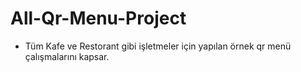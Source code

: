 # All-Qr-Menu-Project

- Tüm Kafe ve Restorant gibi işletmeler için yapılan örnek qr menü çalışmalarını kapsar.
